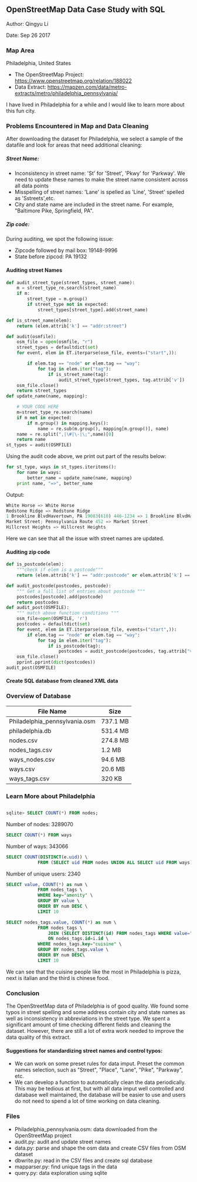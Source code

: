 ## OpenStreetMap Data Case Study with SQL
Author: Qingyu Li
 
Date: Sep 26 2017
### Map Area
Philadelphia, United States
- The OpenStreetMap Project: https://www.openstreetmap.org/relation/188022
- Data Extract: https://mapzen.com/data/metro-extracts/metro/philadelphia_pennsylvania/

I have lived in Philadelphia for a while and I would like to learn more about this fun city. 

### Problems Encountered in Map and Data Cleaning

After downloading the dataset for Philadelphia, we select a sample of the datafile and look for areas that need additional cleaning:
##### Street Name:
- Inconsistency in street name: 'St' for 'Street', 'Pkwy' for 'Parkway'. We need to update these names to make the street name consistent across all data points
- Misspelling of street names: 'Lane' is spelled as 'Line', 'Street' spelled as 'Sstreets',etc.
- City and state name are included in the street name. For example, "Baltimore Pike, Springfield, PA".

##### Zip code:
During auditing, we spot the following issue:
- Zipcode followed by mail box: 19148-9996
- State before zipcod: PA 19132


#### Auditing street Names
```python
def audit_street_type(street_types, street_name):
    m = street_type_re.search(street_name)
    if m:
        street_type = m.group()
        if street_type not in expected:
            street_types[street_type].add(street_name)

def is_street_name(elem):
    return (elem.attrib['k'] == "addr:street")

def audit(osmfile):
    osm_file = open(osmfile, "r")
    street_types = defaultdict(set)
    for event, elem in ET.iterparse(osm_file, events=("start",)):

        if elem.tag == "node" or elem.tag == "way":
            for tag in elem.iter("tag"):
                if is_street_name(tag):
                    audit_street_type(street_types, tag.attrib['v'])
    osm_file.close()
    return street_types
def update_name(name, mapping):

    # YOUR CODE HERE
    m=street_type_re.search(name)
    if m not in expected:
        if m.group() in mapping.keys():
            name = re.sub(m.group(), mapping[m.group()], name)
    name = re.split(",|\#|\-|\;",name)[0]
    return name
st_types = audit(OSMFILE) 
```
Using the audit code above, we print out part of the results below:
```python
for st_type, ways in st_types.iteritems():
    for name in ways:
        better_name = update_name(name, mapping)
    print name, "=>", better_name
```
Output:

```python
White Horse => White Horse
Redstone Ridge => Redstone Ridge
1 Brookline BlvdHavertown, PA 19083(610) 446-1234 => 1 Brookline BlvdHavertown
Market Street; Pennsylvania Route 452 => Market Street
Hillcrest Heights => Hillcrest Heights
```

Here we can see that all the issue with street names are updated.

#### Auditing zip code

```python
def is_postcode(elem):
    """check if elem is a postcode"""
    return (elem.attrib['k'] == "addr:postcode" or elem.attrib['k'] == "postal_code")

def audit_postcode(postcodes, postcode):
    """ Get a full list of entries about postcode """
    postcodes[postcode].add(postcode)
    return postcodes
def audit_post(OSMFILE):
    """ match above function conditions """
    osm_file=open(OSMFILE, 'r')
    postcodes = defaultdict(set)
    for event, elem in ET.iterparse(osm_file, events=("start",)):
        if elem.tag == "node" or elem.tag == "way":
            for tag in elem.iter("tag"):
                if is_postcode(tag):
                    postcodes = audit_postcode(postcodes, tag.attrib["v"])
    osm_file.close()
    pprint.pprint(dict(postcodes))
audit_post(OSMFILE)
```

#### Create SQL database from cleaned XML data


### Overview of Database
|File Name                      |        Size     |
|-------------------------------|-----------------|
|Philadelphia_pennsylvania.osm  |  737.1 MB       |
|philadelphia.db                |  531.4 MB       |
|nodes.csv                      |  274.8 MB       |
|nodes_tags.csv                 |  1.2 MB        |
|ways_nodes.csv                 |  94.6 MB        |
|ways.csv                       |  20.6 MB        |
|ways_tags.csv                  |  320 KB        |



### Learn More about Philadelphia
##
```sql
sqlite> SELECT COUNT(*) FROM nodes;
```
Number of nodes:  3289070

```sql
SELECT COUNT(*) FROM ways
```
Number of ways:  343066

```sql
SELECT COUNT(DISTINCT(e.uid)) \
            FROM (SELECT uid FROM nodes UNION ALL SELECT uid FROM ways) e
```

Number of unique users:  2340

```sql
SELECT value, COUNT(*) as num \
            FROM nodes_tags \
            WHERE key="amenity" \
            GROUP BY value \
            ORDER BY num DESC \
            LIMIT 10
```


```sql
SELECT nodes_tags.value, COUNT(*) as num \
            FROM nodes_tags \
                JOIN (SELECT DISTINCT(id) FROM nodes_tags WHERE value="restaurant") i \
                ON nodes_tags.id=i.id \
            WHERE nodes_tags.key="cuisine" \
            GROUP BY nodes_tags.value \
            ORDER BY num DESC\
            LIMIT 10
```

We can see that the cuisine people like the most in Philadelphia is pizza, next is italian and the third is chinese food.

### Conclusion
The OpenStreetMap data of Philadelphia is of good quality. We found some typos in street spelling and some address contain city and state names as well as inconsistency in abbreviations in the street type. We spent a significant amount of time checking different fields and cleaning the dataset. However, there are still a lot of extra work needed to improve the data quality of this extract.

#### Suggestions for standardizing street names and control typos:
- We can work on some preset rules for data imput. Preset the common names selection, such as "Street", "Place", "Lane", "Pike", "Parkway", etc.
- We can develop a function to automatically clean the data periodically. This may be tedious at first, but with all data imput well controlled and database well maintained, the database will be easier to use and users do not need to spend a lot of time working on data cleaning.
### Files
- Philadelphia_pennsylvania.osm: data downloaded from the OpenStreetMap project
- audit.py: audit and update street names
- data.py: parse and shape the osm data and create CSV files from OSM dataset
- dbwrite.py: read in the CSV files and create sql database
- mapparser.py: find unique tags in the data
- query.py: data exploration using sqlite

